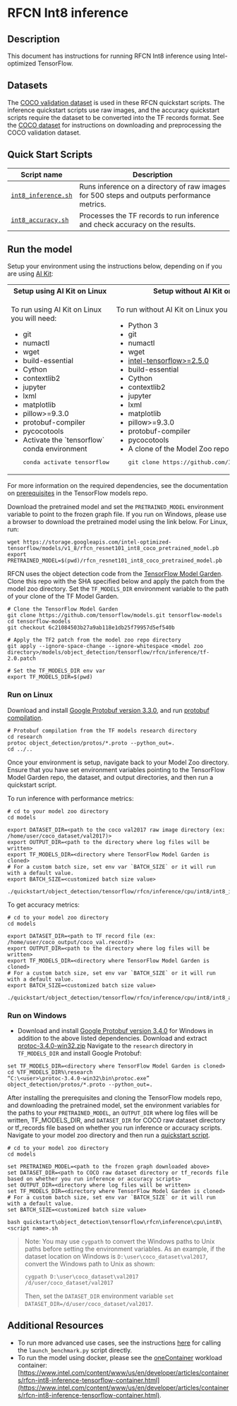 <!--- 0. Title -->
# RFCN Int8 inference

<!-- 10. Description -->
## Description

This document has instructions for running RFCN Int8 inference using
Intel-optimized TensorFlow.

<!--- 30. Datasets -->
## Datasets

The [COCO validation dataset](http://cocodataset.org) is used in these
RFCN quickstart scripts. The inference quickstart scripts use raw images,
and the accuracy quickstart scripts require the dataset to be converted
into the TF records format.
See the [COCO dataset](/datasets/coco/README.md) for instructions on
downloading and preprocessing the COCO validation dataset.

<!--- 40. Quick Start Scripts -->
## Quick Start Scripts

| Script name | Description |
|-------------|-------------|
| [`int8_inference.sh`](/quickstart/object_detection/tensorflow/rfcn/inference/cpu/int8/int8_inference.sh) | Runs inference on a directory of raw images for 500 steps and outputs performance metrics. |
| [`int8_accuracy.sh`](/quickstart/object_detection/tensorflow/rfcn/inference/cpu/int8/int8_accuracy.sh) | Processes the TF records to run inference and check accuracy on the results. |

<!--- 50. AI Kit -->
## Run the model

Setup your environment using the instructions below, depending on if you are
using [AI Kit](/docs/general/tensorflow/AIKit.md):

<table>
  <tr>
    <th>Setup using AI Kit on Linux</th>
    <th>Setup without AI Kit on Linux</th>
    <th>Setup without AI Kit on Windows</th>
  </tr>
  <tr>
    <td>
      <p>To run using AI Kit on Linux you will need:</p>
      <ul>
        <li>git
        <li>numactl
        <li>wget
        <li>build-essential
        <li>Cython
        <li>contextlib2
        <li>jupyter
        <li>lxml
        <li>matplotlib
        <li>pillow>=9.3.0
        <li>protobuf-compiler
        <li>pycocotools
        <li>Activate the `tensorflow` conda environment
        <pre>conda activate tensorflow</pre>
      </ul>
    </td>
    <td>
      <p>To run without AI Kit on Linux you will need:</p>
      <ul>
        <li>Python 3
        <li>git
        <li>numactl
        <li>wget
        <li><a href="https://pypi.org/project/intel-tensorflow/">intel-tensorflow>=2.5.0</a>
        <li>build-essential
        <li>Cython
        <li>contextlib2
        <li>jupyter
        <li>lxml
        <li>matplotlib
        <li>pillow>=9.3.0
        <li>protobuf-compiler
        <li>pycocotools
        <li>A clone of the Model Zoo repo<br />
        <pre>git clone https://github.com/IntelAI/models.git</pre>
      </ul>
    </td>
    <td>
      <p>To run without AI Kit on Windows you will need:</p>
      <ul>
        <li><a href="/docs/general/Windows.md">Intel Model Zoo on Windows Systems prerequisites</a>
        <li>build-essential
        <li>Cython
        <li>contextlib2
        <li>jupyter
        <li>lxml
        <li>matplotlib
        <li>pillow>=9.3.0
        <li>protobuf-compiler
        <li>pycocotools
        <li>A clone of the Model Zoo repo<br />
        <pre>git clone https://github.com/IntelAI/models.git</pre>
      </ul>
    </td>
  </tr>
</table>

For more information on the required dependencies, see the documentation on [prerequisites](https://github.com/tensorflow/models/blob/6c21084503b27a9ab118e1db25f79957d5ef540b/research/object_detection/g3doc/installation.md#installation)
in the TensorFlow models repo.

Download the pretrained model and set the `PRETRAINED_MODEL`
environment variable to point to the frozen graph file.
If you run on Windows, please use a browser to download the pretrained model using the link below.
For Linux, run:
```
wget https://storage.googleapis.com/intel-optimized-tensorflow/models/v1_8/rfcn_resnet101_int8_coco_pretrained_model.pb
export PRETRAINED_MODEL=$(pwd)/rfcn_resnet101_int8_coco_pretrained_model.pb
```

RFCN uses the object detection code from the [TensorFlow Model Garden](https://github.com/tensorflow/models).
Clone this repo with the SHA specified below and apply the patch from the model zoo directory.
Set the `TF_MODELS_DIR` environment variable to the path of your clone of the TF Model Garden.
```
# Clone the TensorFlow Model Garden
git clone https://github.com/tensorflow/models.git tensorflow-models
cd tensorflow-models
git checkout 6c21084503b27a9ab118e1db25f79957d5ef540b

# Apply the TF2 patch from the model zoo repo directory
git apply --ignore-space-change --ignore-whitespace <model zoo directory>/models/object_detection/tensorflow/rfcn/inference/tf-2.0.patch

# Set the TF_MODELS_DIR env var
export TF_MODELS_DIR=$(pwd)
```

### Run on Linux
Download and install [Google Protobuf version 3.3.0](https://github.com/google/protobuf/releases/download/v3.3.0/protoc-3.3.0-linux-x86_64.zip), and
run [protobuf compilation](https://github.com/tensorflow/models/blob/6c21084503b27a9ab118e1db25f79957d5ef540b/research/object_detection/g3doc/installation.md#protobuf-compilation).
```
# Protobuf compilation from the TF models research directory
cd research
protoc object_detection/protos/*.proto --python_out=.
cd ../..
```

Once your environment is setup, navigate back to your Model Zoo directory. Ensure that
you have set environment variables pointing to the TensorFlow Model Garden repo, the dataset,
and output directories, and then run a quickstart script.

To run inference with performance metrics:
```
# cd to your model zoo directory
cd models

export DATASET_DIR=<path to the coco val2017 raw image directory (ex: /home/user/coco_dataset/val2017)>
export OUTPUT_DIR=<path to the directory where log files will be written>
export TF_MODELS_DIR=<directory where TensorFlow Model Garden is cloned>
# For a custom batch size, set env var `BATCH_SIZE` or it will run with a default value.
export BATCH_SIZE=<customized batch size value>

./quickstart/object_detection/tensorflow/rfcn/inference/cpu/int8/int8_inference.sh
```

To get accuracy metrics:
```
# cd to your model zoo directory
cd models

export DATASET_DIR=<path to TF record file (ex: /home/user/coco_output/coco_val.record)>
export OUTPUT_DIR=<path to the directory where log files will be written>
export TF_MODELS_DIR=<directory where TensorFlow Model Garden is cloned>
# For a custom batch size, set env var `BATCH_SIZE` or it will run with a default value.
export BATCH_SIZE=<customized batch size value>

./quickstart/object_detection/tensorflow/rfcn/inference/cpu/int8/int8_accuracy.sh
```

### Run on Windows
* Download and install [Google Protobuf version 3.4.0]((https://github.com/protocolbuffers/protobuf/releases/tag/v3.4.0)) for Windows in addition to the above listed dependencies.
Download and extract [protoc-3.4.0-win32.zip](https://github.com/protocolbuffers/protobuf/releases/download/v3.4.0/protoc-3.4.0-win32.zip)
Navigate to the `research` directory in `TF_MODELS_DIR` and install Google Protobuf:
```
set TF_MODELS_DIR=<directory where TensorFlow Model Garden is cloned>
cd %TF_MODELS_DIR%\research
“C:\<user>\protoc-3.4.0-win32\bin\protoc.exe” object_detection/protos/*.proto --python_out=.
```

After installing the prerequisites and cloning the TensorFlow models repo, and downloading the pretrained model,
set the environment variables for the paths to your `PRETRAINED_MODEL`, an `OUTPUT_DIR` where log files will be written,
TF_MODELS_DIR, and `DATASET_DIR` for COCO raw dataset directory or tf_records file based on whether you run inference or accuracy scripts.
Navigate to your model zoo directory and then run a [quickstart script](#quick-start-scripts).
```
# cd to your model zoo directory
cd models

set PRETRAINED_MODEL=<path to the frozen graph downloaded above>
set DATASET_DIR=<path to COCO raw dataset directory or tf_records file based on whether you run inference or accuracy scripts>
set OUTPUT_DIR=<directory where log files will be written>
set TF_MODELS_DIR=<directory where TensorFlow Model Garden is cloned>
# For a custom batch size, set env var `BATCH_SIZE` or it will run with a default value.
set BATCH_SIZE=<customized batch size value>

bash quickstart\object_detection\tensorflow\rfcn\inference\cpu\int8\<script name>.sh
```
> Note: You may use `cygpath` to convert the Windows paths to Unix paths before setting the environment variables. 
As an example, if the dataset location on Windows is `D:\user\coco_dataset\val2017`, convert the Windows path to Unix as shown:
> ```
> cygpath D:\user\coco_dataset\val2017
> /d/user/coco_dataset/val2017
>```
>Then, set the `DATASET_DIR` environment variable `set DATASET_DIR=/d/user/coco_dataset/val2017`.

<!--- 90. Resource Links-->
## Additional Resources

* To run more advanced use cases, see the instructions [here](Advanced.md)
  for calling the `launch_benchmark.py` script directly.
* To run the model using docker, please see the [oneContainer](https://www.intel.com/content/www/us/en/developer/tools/software-catalog/containers.html)
  workload container:<br />
  [https://www.intel.com/content/www/us/en/developer/articles/containers/rfcn-int8-inference-tensorflow-container.html](https://www.intel.com/content/www/us/en/developer/articles/containers/rfcn-int8-inference-tensorflow-container.html).


